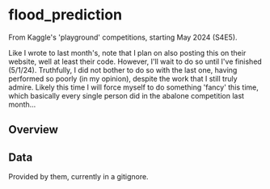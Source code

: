 # flood_prediction

From Kaggle's 'playground' competitions, starting May 2024 (S4E5).

Like I wrote to last month's, note that I plan on also posting this on their website, well at least their code. However, I'll wait to do so until I've finished (5/1/24). Truthfully, I did not bother to do so with the last one, having performed so poorly (in my opinion), despite the work that I still truly admire. Likely this time I will force myself to do something 'fancy' this time, which basically every single person did in the abalone competition last month...

## Overview

## Data

Provided by them, currently in a gitignore.